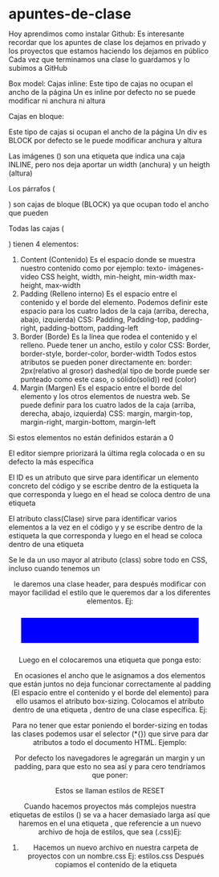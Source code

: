 # apuntes-de-clase

Hoy aprendimos como instalar Github:
 Es interesante recordar que los apuntes de clase los dejamos en privado y los proyectos que estamos haciendo los dejamos en público
 Cada vez que terminamos una clase lo guardamos y lo subimos a GitHub




Box model: 
Cajas inline: <span></span>
 Este tipo de cajas no ocupan el ancho de la página 
Un <span></span> es inline por defecto no se puede modificar ni anchura ni altura

Cajas en bloque: <div></div>
 Este tipo de cajas si ocupan el ancho de la página 
Un div es BLOCK por defecto se le puede modificar anchura y altura 

Las imágenes (<img></img>) son una etiqueta que indica una caja INLINE, pero nos deja aportar un width (anchura) y un heigth (altura)

Los párrafos (<p></p>) son cajas de bloque (BLOCK) ya que ocupan todo el ancho que pueden

Todas las cajas (<div></div>) tienen 4 elementos:
1. Content (Contenido)
Es el espacio donde se muestra nuestro contenido como por ejemplo: texto- imágenes-video CSS height, width, min-height, min-width max-height, max-width
2. Padding (Relleno interno)
Es el espacio entre el contenido y el borde del elemento. Podemos definir este espacio para los cuatro lados de la caja (arriba, derecha, abajo, izquierda) CSS: Padding, Padding-top, padding-right, padding-bottom, padding-left
3. Border (Borde)
Es la línea que rodea el contenido y el relleno. Puede tener un ancho, estilo y color
CSS: Border, border-style, border-color, border-width
Todos estos atributos se pueden poner directamente en:
   border: 2px(relativo al grosor) dashed(al tipo de borde puede ser punteado como este caso, o sólido(solid)) red (color)
4. Margin (Margen)
Es el espacio entre el borde del elemento y los otros elementos de nuestra web. Se puede definir para los cuatro lados de la caja (arriba, derecha, abajo, izquierda)
CSS: margin, margin-top, margin-right, margin-bottom, margin-left

Si estos elementos no están definidos estarán a 0

El editor siempre priorizará la última regla colocada o en su defecto la más específica




El ID es un atributo que sirve para identificar un elemento concreto del código y se escribe dentro de la estiqueta la que corresponda y luego en el head se coloca dentro de una etiqueta <style> en el <head> se colocará una almohadilla antes del nombre que hayamos escogido para referenciarlo. Ejemplo:
Primero colocamos esto en el body:
<body>
 <div id="mifooter">
    Contenido 4
    </div>
</body>
Después colocamos esto en el head:
<head>
<style>
    #mifooter {
            background-color: aquamarine;
            margin: 20px;
            padding: 20px;

        }
</style>
</head>

El atributo class(Clase) sirve para identificar varios elementos a la vez en el código y y se escribe dentro de la estiqueta la que corresponda y luego en el head se coloca dentro de una etiqueta <style> en el <head> se colocará un punto(.) antes del nombre que hayamos designado para para referenciarlo. Ejemplo:
Primero colocamos esto en el body:

<body> 
<div class="contenido">
Contenido 1
</div>

<div class="contenido">
    Contenido 2
</div>

<div class="contenido">
    Contenido 3
</div>
</body>

Después colocamos esto en el head, dentro de una etiqueta <style></style>
<style>
.contenido {
            background-color: blue;
            margin: 25px;
            padding: 25px;
            color: white;
            
        }  
        
 </style>

Se le da un uso mayor al atributo (class) sobre todo en CSS, incluso cuando tenemos un <header> le daremos una clase header, para después modificar con mayor facilidad el estilo que le queremos dar a los diferentes elementos. Ej:
  <header class="header"> </header>
Luego en el <head> colocaremos una etiqueta <style></style> que ponga esto:
<style>
  .header{
            background-color: blue;
            margin: 25px;
            padding: 25px;
            color: white;
  }
</style>




En ocasiones el ancho que le asignamos a dos elementos que están juntos no deja funcionar correctamente al padding (El espacio entre el contenido y el borde del elemento) para ello usamos el atributo box-sizing. Colocamos el atributo dentro de una etiqueta <style></style>, dentro de una clase específica. Ej:
<style>
    
        .div1{
            border: 2px dashed red;
            padding:5px;
            width: 200px;
            box-sizing: border-box;
        }

        .div2{
            border:2px dashed green;
            padding:25px;
            width:200px;
            /*Si queremos incluir el padding dentro del ancho total usamos box sizing border box*/
            box-sizing: border-box;
            
        }
</style>
Para no tener que estar poniendo el border-sizing en todas las clases podemos usar el selector (*{}) que sirve para dar atributos a todo el documento HTML. Ejemplo:
<style>
*{
       box-sizing: border-box; 
    }
</style>





Por defecto los navegadores le agregarán un margin y un padding, para que esto no sea así y para cero tendríamos que poner:
  <style> 
   *{
    box-sizing:border-box;
    margin:0px;
    padding: 0px;
    }
    </style>
Estos se llaman estilos de RESET




Cuando hacemos proyectos más complejos nuestra etiquetas de estilos (<style></style>) se va a hacer demasiado larga así que haremos en el <head> una etiqueta <link>, que referencie a un nuevo archivo de hoja de estilos, que sea (.css)Ej:
1. Hacemos un nuevo archivo en nuestra carpeta de proyectos con un nombre.css Ej:
    estilos.css
Después copiamos el contenido de la etiqueta <style>, SIN LA ETIQUETA <style> ya que esta es una etiqueta HTML, y estamos trabajando con un archivo CSS
2. Una vez hecho esto abrimos una estiqueta <link> en el <head> y referenciamos en el (href=) la ruta del archivo Ej:
    <link rel="stlyesheet" href="estilos.css">

3. Podremos borrar la etiqueta <style> del documento HTML, recordando que todo lo relativo a esta etiqueta lo añadiremos al documento CSS
Siempre está bien crear una carpeta dentro de nuestro proyecto llamada CSS que contenga nuestros archivos CSS


Posición relativa vs Posición absoluta
    <link rel="stlyesheet" href="./css/estilos.css">
    <!--posición relativa: inicia desde el archivo que lo está usando-->
    <!--el (./) indica la carpeta del proyecto que estoy usando-->
    <link rel="stlyesheet" href="/dia6/css/estilos.css">
    <!--posición absoluta: inicia desde la carpeta raíz de mi servidor web -->

    para subir una carpeta en la organización pongo: (../)
    Para subir 2 carpetas en la organización pongo: (../../) etc...
La MÁS RECOMENDABLE es: La posición RELATIVA

 

Si queremos que un elemento tenga más de una clase se le pueden sumar clases de la siguiente manera:
<div class="divVerde caja">
       hola soy el contenido 1! 
     </div>
Si queremos modificar un elemento con unas clases específicas, lo hacemos de esta manera:
1. En el HTML, en el <body> colocamos esto:
<body>
 <div class="divVerde caja resaltada">
        hola soy el contenido 2! 
      </div>
</body>
2. En el archivo.css colocamos esto:
.divVerde.caja.resaltada{
        border: 5px dashed blue 
     }
SI LE DAMOS MÁS DE UNA CLASE A UNA ETIQUETA LA COMÚN A TODAS DEBE IR LA PRIMERA EN LA HOJA DE ESTILOS (.css) Y DE FORMA DESCENDENTE CON LAS CLASES MÁS ESPECÍFICAS.
Si hacemos un <div> dentro de otro <div>, y el <div> padre tiene unas clases, y el <div> hijo tiene otra clase específica, se hará así:
1. En el HTML en el <body> irá así:
<div class="divVerde caja">
        <div class="resaltada">
        hola soy el div verde caja y resaltada
      </div>
      </div>
2. En el CSS irá así:
.divVerde.caja .resaltada{
        border: 5px solid rgb(60, 255, 0);
     }






Si le damos a algo un atributo display pero no queremos que se vea, en una etiqueta style, le ponemos display: none




Si tenemos problemas para el tamaño de nuestro fondo (background) utilizaremos el background size, tenemos varias opciones:
  - background-size: contain; (Ocupa la pantalla entera repitiendo la imagen)
  - background-size: contain; (Ocupa solo el tamaño de la imagen)
    background-repeat: no-repeat;
  - background-size: cover; (Cubre todo el fondo pero con la imagen recortada)
  - background-size: 30%; (Cube el fondo con las imágenes representadas en un 30%)
  - background-size: 200px 100px; (Cubre el fondo con la imagen repetida a un tamaño específico)
  


Una forma de centrar un div 
 <div style="max-width: 25%; margin: 0 auto">



 *{
            background: red;
            /*Sirve para marcar todo el contenido en pantalla*/
        }
        :root {
            /*sirve para marcar todo el contenido HTML*/
        }
        body{
            /*para marcar solo lo que haya en el body*/
        }


El display:flex va en la caja contenedor primaria es decir solo afecta a los hijos no a los subhijos
Los atributos flex se deben poner en cada caja específica de cada subhijo

Para mover elementos a través de la página con la propiedad flex:
 Justify-content sirve para moverlos HORIZONTALMENTE
 Alingn-items sirve para moverlos VERTICALMENTE
  Para mover elementos a través de la página con la propiedad flex

  Esta página nos explica como hacer un RESET para todos los estilos de nuestra página:
  https://meyerweb.com/eric/tools/css/reset/
  
  También hay otros que dan medidas de normalización como esta, que busca que en todos los navegadores y pantallas se vea de la misma manera:
  https://necolas.github.io/normalize.css/
  https://elad2412.github.io/the-new-css-reset/


Un LAYOUT es la distribución que va a llevar una página WEB esto es lo primero que debemos hacer organizar de que manera vamos a distribuir los elementos en la página WEB
A la hora de organizar el layout el header el main y el footer son COLUMNAS, ya que todo lo dividible en filas se entiende como columnas, entonces en el atributo container, que contendrá todo estos en el body deberíamos poner esto:

.container{
            display:flex;
            flex-direction: column;
            height: 100vh; 
        }


Para repetir el número de elementos que quieres utilizar ponemos el nombre del elemento (li), asterisco(*) ponemos seguido el número de veces (5)que los quieres ver:
  li*5

Como especificar que el contenido ocupe todo lo que sobra de espacio en una página:
  height: 100vh; /*100% del view height*/


Todos los elementos STICKY y FIXED van con POSITION y NO CON DISPLAY FLEX

Los UL no pueden tener otro elemento que no sean LI

Los formularios son una manera de comunicarnos con el servidor haremos consultas (REQUEST) de GET y de POST.

FORMAS DE PONER COMENTARIOS EN VISUAL STUDIO CODE:
<!--Estos son los comentarios de HTML-->
/*Estos son los comentarios de CSS*/

SERÍA INTERESANTE REVISAR CORRECCIÓN DE EVA Y CAROL:
Desde el principio del día 14 - Hasta 0:25

SERÍA INTERESANTE REVISAR CORRECCIÓN DE DAVID Y JENNY:
Desde el 0:45 del día 14 - Hasta 
SOLUCION PROBLEMAS HEADER
0:54-1:02

mirar solución label
1:50-1:59

La semantica WEB permite que la información se comparte y reutilizada entre aplicaciones empresas y comunidades
La semántica WEB es una extensión de la web/intenet actual donde la informacion está dada bien definida, para conectar de una mejor manera computadoras y personas para poder trabajar de forma conjunta.
Con la semantic WEB ponemos una información extra pa

La web semántica es un enfoque para organizar y presenar la información en la web de una manera que las computadoras pueden comprender el significado y el contexto de los datos, facilitando así la colaboracíon entre diferentes 
TERMINAR VIDEO MAÑANA 2:56


Un article es único e independiente no puede contener una section ya que es una agrupación de elementos similares de la WEB. Por el conterio una section si puede contener una 